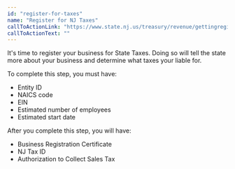 ```yaml
---
id: "register-for-taxes"
name: "Register for NJ Taxes"
callToActionLink: "https://www.state.nj.us/treasury/revenue/gettingregistered.shtml"
callToActionText: ""
---
```


It's time to register your business for State Taxes. Doing so will tell the state more about your business and determine what taxes your liable for.

To complete this step, you must have:
- Entity ID
- NAICS code
- EIN
- Estimated number of employees
- Estimated start date

After you complete this step, you will have:
- Business Registration Certificate
- NJ Tax ID
- Authorization to Collect Sales Tax
